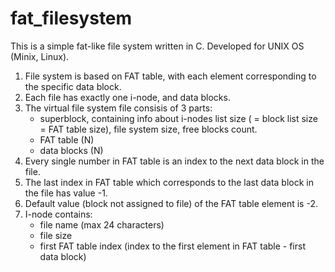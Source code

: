 # fat_filesystem
This is a simple fat-like file system written in C. Developed for UNIX OS (Minix, Linux).

1. File system is based on FAT table, with each element corresponding to the specific data block. 
2. Each file has exactly one i-node, and data blocks.
3. The virtual file system file consisis of 3 parts:
	- superblock, containing info about i-nodes list size ( = block list size = FAT table size), file system size, free blocks count.
	- FAT table (N)
	- data blocks (N)
4. Every single number in FAT table is an index to the next data block in the file. 
5. The last index in FAT table which corresponds to the last data block in the file has value -1.
6. Default value (block not assigned to file) of the FAT table element is -2.
7. I-node contains:
	- file name (max 24 characters)
	- file size
	- first FAT table index (index to the first element in FAT table - first data block)


